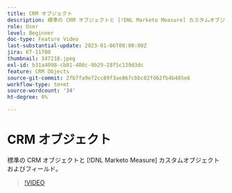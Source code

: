 ```yaml
---
title: CRM オブジェクト
description: 標準の CRM オブジェクトと [!DNL Marketo Measure] カスタムオブジェクトおよびフィールド。
role: User
level: Beginner
doc-type: Feature Video
last-substantial-update: 2023-01-06T00:00:00Z
jira: KT-11700
thumbnail: 347218.jpeg
exl-id: b31a4098-cb01-408c-9b29-28f5c139d3dc
feature: CRM Objects
source-git-commit: 2fb7fa9e72cc89f3ae867cbbc02fd62fb4b485e6
workflow-type: tm+mt
source-wordcount: '34'
ht-degree: 0%

---
```


# CRM オブジェクト

標準の CRM オブジェクトと [!DNL Marketo Measure] カスタムオブジェクトおよびフィールド。

>[!VIDEO](https://video.tv.adobe.com/v/347218/?quality=12&learn=on)
